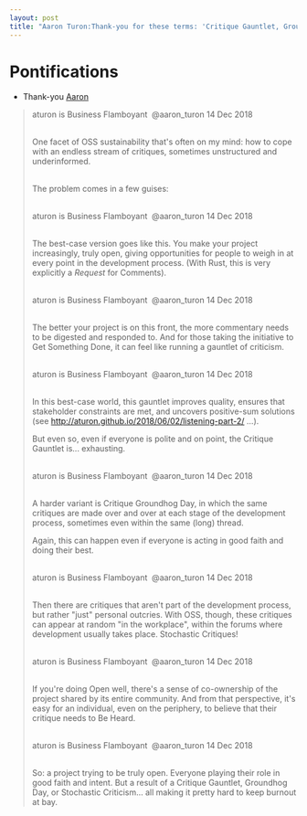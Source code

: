 ```yaml
---
layout: post
title: "Aaron Turon:Thank-you for these terms: 'Critique Gauntlet, Groundhog Day, & Stochastic Criticism': We face them every day on the SUMO forums indeed any user feedback forum for any popular open source project! "
---
```

# Pontifications

* Thank-you [Aaron](https://twitter.com/aaron_turon/status/1073757756958621696)

<blockquote>
aturon is Business Flamboyant
‏ @aaron_turon
14 Dec 2018<br /><br />

One facet of OSS sustainability that's often on my mind: how to cope with an endless stream of critiques, sometimes unstructured and underinformed.<br /><br />

The problem comes in a few guises:<br /><br />

aturon is Business Flamboyant
‏ @aaron_turon
14 Dec 2018<br /><br />

The best-case version goes like this. You make your project increasingly, truly open, giving opportunities for people to weigh in at every point in the development process. (With Rust, this is very explicitly a *Request* for Comments).<br /><br />

aturon is Business Flamboyant
‏ @aaron_turon
14 Dec 2018<br /><br />

The better your project is on this front, the more commentary needs to be digested and responded to. And for those taking the initiative to Get Something Done, it can feel like running a gauntlet of criticism.<br /><br />

aturon is Business Flamboyant
‏ @aaron_turon
14 Dec 2018<br /><br />

In this best-case world, this gauntlet improves quality, ensures that stakeholder constraints are met, and uncovers positive-sum solutions (see http://aturon.github.io/2018/06/02/listening-part-2/ …).

But even so, even if everyone is polite and on point, the Critique Gauntlet is... exhausting.
<br /><br />

aturon is Business Flamboyant
‏ @aaron_turon
14 Dec 2018<br /><br />

A harder variant is Critique Groundhog Day, in which the same critiques are made over and over at each stage of the development process, sometimes even within the same (long) thread.

Again, this can happen even if everyone is acting in good faith and doing their best.
<br /><br />

aturon is Business Flamboyant
‏ @aaron_turon
14 Dec 2018<br /><br />

Then there are critiques that aren't part of the development process, but rather "just" personal outcries. With OSS, though, these critiques can appear at random "in the workplace", within the forums where development usually takes place. Stochastic Critiques!
<br /><br />

aturon is Business Flamboyant
‏ @aaron_turon
14 Dec 2018<br /><br />

If you're doing Open well, there's a sense of co-ownership of the project shared by its entire community. And from that perspective, it's easy for an individual, even on the periphery, to believe that their critique needs to Be Heard.
<br /><br />

aturon is Business Flamboyant
‏ @aaron_turon
14 Dec 2018<br /><br />

So: a project trying to be truly open. Everyone playing their role in good faith and intent. But a result of a Critique Gauntlet, Groundhog Day, or Stochastic Criticism... all making it pretty hard to keep burnout at bay.

</blockquote>